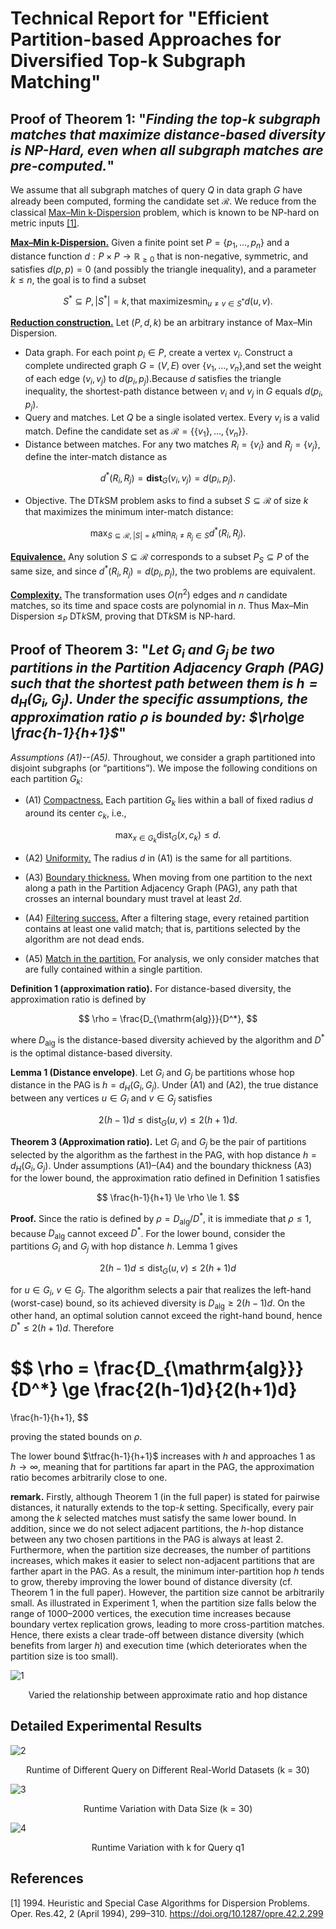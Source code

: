 # Technical Report for "Efficient Partition-based Approaches for Diversified Top-k Subgraph Matching"
## Proof of Theorem 1: "*Finding the top-k subgraph matches that maximize distance-based diversity is NP-Hard, even when all subgraph matches are pre-computed.*"
We assume that all subgraph matches of query $Q$ in data graph $G$ have already been computed, forming the candidate set $\mathcal{R}$. We reduce from the classical <u>Max–Min k-Dispersion</u> problem, which is known to be NP-hard on metric inputs <a href="#ref1">[1]</a>. 

**<u>Max–Min k-Dispersion.</u>**
Given a finite point set $P = \{p_1, \dots, p_n\}$ and a distance function $d: P \times P \to \mathbb{R}_{\ge 0}$ that is non-negative, symmetric, and satisfies $d(p,p)=0$ (and possibly the triangle inequality), and a parameter $k \le n$, the goal is to find a subset

$$
S^{*} \subseteq P, |S^{*}| = k,\text{that maximizes} \min_{u \ne v \in S^{*}} d(u, v).
$$

**<u>Reduction construction.</u>**
Let $(P, d, k)$ be an arbitrary instance of Max–Min Dispersion.
- Data graph. For each point $p_i \in P$, create a vertex $v_i$.
    Construct a complete undirected graph $G = (V,E)$ over $\{v_1, \dots, v_n\}$,and set the weight of each edge $(v_i, v_j)$ to $d(p_i, p_j)$.Because $d$ satisfies the triangle inequality, the shortest-path distance between $v_i$ and $v_j$ in $G$ equals $d(p_i, p_j)$.
- Query and matches. Let $Q$ be a single isolated vertex. Every $v_i$ is a valid match. Define the candidate set as $\mathcal{R} = \{ \{v_1\}, \dots, \{v_n\} \}$.
- Distance between matches. For any two matches $R_i = \{v_i\}$ and $R_j = \{v_j\}$, define the inter-match distance as

$$
d^*(R_i, R_j) = \mathbf{dist}_G(v_i, v_j) = d(p_i, p_j).
$$

- Objective. The DT*k*SM problem asks to find a subset $S \subseteq \mathcal{R}$ of size $k$ that maximizes the minimum inter-match distance:

$$
\max_{S \subseteq \mathcal{R}, |S|=k} \min_{R_i \ne R_j \in S} d^*(R_i, R_j).
$$

**<u>Equivalence.</u>**
Any solution $S \subseteq \mathcal{R}$ corresponds to a subset $P_S \subseteq P$ of the same size, and since $d^*(R_i, R_j) = d(p_i, p_j)$, the two problems are equivalent.

**<u>Complexity.</u>**
The transformation uses $O(n^2)$ edges and $n$ candidate matches, so its time and space costs are polynomial in $n$. Thus Max–Min Dispersion $\le_P$ DT*k*SM, proving that DT*k*SM is NP-hard.

## Proof of Theorem 3: "*Let $G_i$ and $G_j$ be two partitions in the Partition Adjacency Graph (PAG) such that the shortest path between them is $h = d_H(G_i, G_j)$.  Under the specific assumptions, the approximation ratio $\rho$ is bounded by: $\rho\ge \frac{h-1}{h+1}$*"

*Assumptions (A1)--(A5).* Throughout, we consider a graph partitioned into disjoint subgraphs (or “partitions”).  We impose the following conditions on each partition $G_k$:
- (A1) <u>Compactness.</u>  Each partition $G_k$ lies within a ball of fixed radius $d$ around its center $c_k$, i.e.,

$$
\max_{x \in G_k}\mathrm{dist}_G(x, c_k) \le d.
$$

- (A2) <u>Uniformity.</u> The radius $d$ in (A1) is the same for all partitions.

- (A3) <u>Boundary thickness.</u> When moving from one partition to the next along a path in the Partition Adjacency Graph (PAG), any path that crosses an internal boundary must travel at least $2d$.

- (A4) <u>Filtering success.</u> After a filtering stage, every retained partition contains at least one valid match; that is, partitions selected by the algorithm are not dead ends.

- (A5) <u>Match in the partition.</u> 
For analysis, we only consider matches that are fully contained within a single partition.

**Definition 1 (approximation ratio).**
For distance-based diversity, the approximation ratio is defined by

$$
\rho = \frac{D_{\mathrm{alg}}}{D^*},
$$

where $D_{\mathrm{alg}}$ is the distance-based diversity achieved by the algorithm and $D^*$ is the optimal distance-based diversity.

**Lemma 1 (Distance envelope)**.
Let $G_i$ and $G_j$ be partitions whose hop distance in the PAG is $h=d_H(G_i,G_j)$.  Under (A1) and (A2), the true distance between any vertices $u\in G_i$ and $v\in G_j$ satisfies

$$
2(h-1)d \le \mathrm{dist}_G(u,v) \le 2(h+1)d.
$$

**Theorem 3 (Approximation ratio).**
Let $G_i$ and $G_j$ be the pair of partitions selected by the algorithm as the farthest in the PAG, with hop distance $h=d_H(G_i,G_j)$.  Under assumptions (A1)–(A4) and the boundary thickness (A3) for the lower bound, the approximation ratio defined in Definition 1 satisfies

$$
\frac{h-1}{h+1} \le \rho \le 1.
$$

**Proof.**
Since the ratio is defined by $\rho = D_{\mathrm{alg}}/D^*$, it is immediate that $\rho \le 1$, because $D_{\mathrm{alg}}$ cannot exceed $D^*$. For the lower bound, consider the partitions $G_i$ and $G_j$ with hop distance $h$.  Lemma 1 gives

$$
2(h-1)d \le \mathrm{dist}_G(u,v)\le 2(h+1)d
$$

for $u\in G_i$, $v\in G_j$. The algorithm selects a pair that realizes the left-hand (worst-case) bound, so its achieved diversity is $D_{\mathrm{alg}} \ge 2(h-1)d$. On the other hand, an optimal solution cannot exceed the right-hand bound, hence $D^*\le 2(h+1)d$.  Therefore

$$
\rho = \frac{D_{\mathrm{alg}}}{D^*}
\ge
\frac{2(h-1)d}{2(h+1)d}
=
\frac{h-1}{h+1},
$$

proving the stated bounds on $\rho$.

The lower bound $\tfrac{h-1}{h+1}$ increases with $h$ and approaches $1$ as $h\to\infty$, meaning that for partitions far apart in the PAG, the approximation ratio becomes arbitrarily close to one.

**remark.**
Firstly, although Theorem 1 (in the full paper) is stated for pairwise distances, it naturally extends to the top-$k$ setting. Specifically, every pair among the $k$ selected matches must satisfy the same lower bound. In addition, since we do not select adjacent partitions, the $h$-hop distance between any two chosen partitions in the PAG is always at least 2. Furthermore, when the partition size decreases, the number of partitions increases, which makes it easier to select non-adjacent partitions that are farther apart in the PAG. As a result, the minimum inter-partition hop $h$ tends to grow, thereby improving the lower bound of distance diversity (cf. Theorem 1 in the full paper). However, the partition size cannot be arbitrarily small. As illustrated in Experiment 1, when the partition size falls below the range of 1000–2000 vertices, the execution time increases because boundary vertex replication grows, leading to more cross-partition matches. Hence, there exists a clear trade-off between distance diversity (which benefits from larger $h$) and execution time (which deteriorates when the partition size is too small).

![1](figures/1.png)
<center> Varied the relationship between approximate ratio and hop distance </center>

## Detailed Experimental Results

![2](figures/real-world.png)
<center> Runtime of Different Query on Different Real-World Datasets (k = 30) </center>

![3](figures/datasize-time.png)
<center>  Runtime Variation with Data Size (k = 30) </center>

![4](figures/k-time.png)
<center>  Runtime Variation with k for Query q1 </center>

## References
<a id="ref1"></a>
[1] 1994. Heuristic and Special Case Algorithms for Dispersion Problems. Oper. Res.42, 2 (April 1994), 299–310. https://doi.org/10.1287/opre.42.2.299

